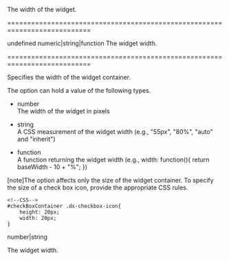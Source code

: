 <!--**
/*-------------------------------------------
    Auto-generated file. Do not modify.
-------------------------------------------

**-->
<!--d-->The width of the widget.<!--/d-->
===========================================================================
<!--default-->undefined<!--/default-->
<!--type-->numeric|string|function<!--/type-->
<!--frd-->The widget width.<!--/frd-->
===========================================================================

<!--shortDescription-->
Specifies the width of the widget container.
<!--/shortDescription-->

<!--fullDescription-->
The option can hold a value of the following types.

- number  
The width of the widget in pixels

- string  
A CSS measurement of the widget width (e.g., "55px", "80%", "auto" and "inherit")

- function  
A function returning the widget width (e.g., width: function(){ return baseWidth - 10 + "%"; })

[note]The option affects only the size of the widget container. To specify the size of a check box icon, provide the appropriate CSS rules.

    <!--CSS-->
    #checkBoxContainer .dx-checkbox-icon{
        height: 20px;
        width: 20px;
    }


<!--/fullDescription-->
<!--typeFunctionReturnType-->number|string<!--/typeFunctionReturnType-->
<!--typeFunctionReturnDescription-->
The widget width.
<!--/typeFunctionReturnDescription-->
<!--handmade-->
<!--/handmade-->